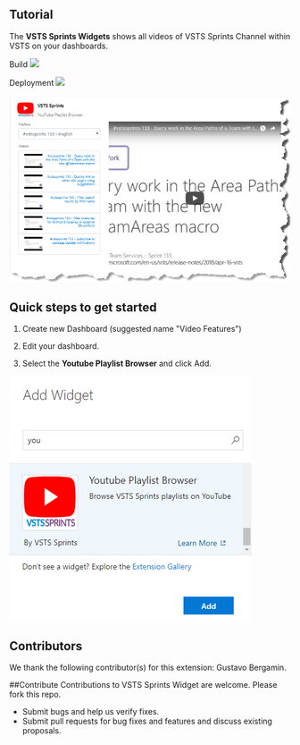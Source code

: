 ## Tutorial

The **VSTS Sprints Widgets** shows all videos of VSTS Sprints Channel within VSTS on your dashboards.

Build ![](https://vstssprints.visualstudio.com/_apis/public/build/definitions/401f8d88-e8be-40d6-8f0c-1d3c371b50e8/43/badge)

Deployment ![](https://vstssprints.vsrm.visualstudio.com/_apis/public/Release/badge/401f8d88-e8be-40d6-8f0c-1d3c371b50e8/1/1)

![sample](img/overview_sample.png)

## Quick steps to get started ###

1. Create new Dashboard (suggested name "Video Features")

2. Edit your dashboard.

3. Select the **Youtube Playlist Browser** and click Add.
 
![sample](img/add_widget.png)
 
## Contributors
We thank the following contributor(s) for this extension: Gustavo Bergamin.

##Contribute
Contributions to VSTS Sprints Widget are welcome. Please fork this repo.

- Submit bugs and help us verify fixes.
- Submit pull requests for bug fixes and features and discuss existing proposals.

